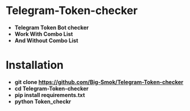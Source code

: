 # Telegram-Token-checker
- **Telegram Token Bot checker**
- **Work With Combo List**
- **And Without Combo List**
# Installation
- **git clone https://github.com/Big-Smok/Telegram-Token-checker**
- **cd Telegram-Token-checker**
- **pip install requirements.txt**
- **python Token_checkr**
